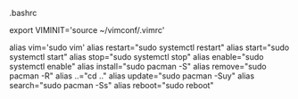 .bashrc

export VIMINIT='source ~/vimconf/.vimrc'

alias vim='sudo vim'
alias restart="sudo systemctl restart"
alias start="sudo systemctl start"
alias stop="sudo systemctl stop"
alias enable="sudo systemctl enable"
alias install="sudo pacman -S"
alias remove="sudo pacman -R"
alias ..="cd .."
alias update="sudo pacman -Suy"
alias search="sudo pacman -Ss"
alias reboot="sudo reboot"
